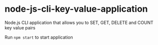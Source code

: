 # node-js-cli-key-value-application
Node.js CLI application that allows you to SET, GET, DELETE and COUNT key value pairs

Run `npm start` to start application
